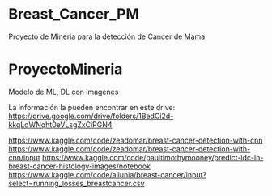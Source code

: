 # Breast_Cancer_PM
Proyecto de Mineria para la detección de Cancer de Mama

# ProyectoMineria
Modelo de ML, DL con imagenes

La información la pueden encontrar en este drive:
https://drive.google.com/drive/folders/1BedCi2d-kkqLdWNqht0eVLsgZxCiPGN4


https://www.kaggle.com/code/zeadomar/breast-cancer-detection-with-cnn
https://www.kaggle.com/code/zeadomar/breast-cancer-detection-with-cnn/input
https://www.kaggle.com/code/paultimothymooney/predict-idc-in-breast-cancer-histology-images/notebook
https://www.kaggle.com/code/allunia/breast-cancer/input?select=running_losses_breastcancer.csv
